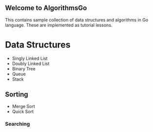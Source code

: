 ## Welcome to AlgorithmsGo
This contains sample collection of data structures and algorithms in Go language. These are implemented as tutorial lessons.

# Data Structures
  - Singly Linked List
  - Doubly Linked List
  - Binary Tree
  - Queue
  - Stack
## Sorting
  - Merge Sort
  - Quick Sort
### Searching

